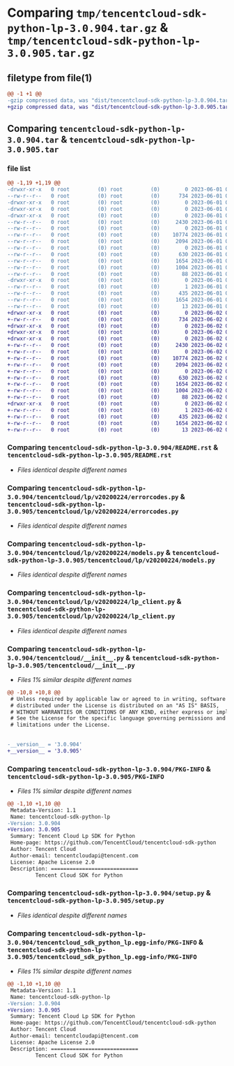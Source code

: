 # Comparing `tmp/tencentcloud-sdk-python-lp-3.0.904.tar.gz` & `tmp/tencentcloud-sdk-python-lp-3.0.905.tar.gz`

## filetype from file(1)

```diff
@@ -1 +1 @@
-gzip compressed data, was "dist/tencentcloud-sdk-python-lp-3.0.904.tar", last modified: Thu Jun  1 02:38:41 2023, max compression
+gzip compressed data, was "dist/tencentcloud-sdk-python-lp-3.0.905.tar", last modified: Fri Jun  2 00:32:45 2023, max compression
```

## Comparing `tencentcloud-sdk-python-lp-3.0.904.tar` & `tencentcloud-sdk-python-lp-3.0.905.tar`

### file list

```diff
@@ -1,19 +1,19 @@
-drwxr-xr-x   0 root         (0) root         (0)        0 2023-06-01 02:38:41.000000 tencentcloud-sdk-python-lp-3.0.904/
--rw-r--r--   0 root         (0) root         (0)      734 2023-06-01 02:38:41.000000 tencentcloud-sdk-python-lp-3.0.904/README.rst
-drwxr-xr-x   0 root         (0) root         (0)        0 2023-06-01 02:38:41.000000 tencentcloud-sdk-python-lp-3.0.904/tencentcloud/
-drwxr-xr-x   0 root         (0) root         (0)        0 2023-06-01 02:38:41.000000 tencentcloud-sdk-python-lp-3.0.904/tencentcloud/lp/
-drwxr-xr-x   0 root         (0) root         (0)        0 2023-06-01 02:38:41.000000 tencentcloud-sdk-python-lp-3.0.904/tencentcloud/lp/v20200224/
--rw-r--r--   0 root         (0) root         (0)     2430 2023-06-01 02:38:41.000000 tencentcloud-sdk-python-lp-3.0.904/tencentcloud/lp/v20200224/errorcodes.py
--rw-r--r--   0 root         (0) root         (0)        0 2023-06-01 02:38:41.000000 tencentcloud-sdk-python-lp-3.0.904/tencentcloud/lp/v20200224/__init__.py
--rw-r--r--   0 root         (0) root         (0)    10774 2023-06-01 02:38:41.000000 tencentcloud-sdk-python-lp-3.0.904/tencentcloud/lp/v20200224/models.py
--rw-r--r--   0 root         (0) root         (0)     2094 2023-06-01 02:38:41.000000 tencentcloud-sdk-python-lp-3.0.904/tencentcloud/lp/v20200224/lp_client.py
--rw-r--r--   0 root         (0) root         (0)        0 2023-06-01 02:38:41.000000 tencentcloud-sdk-python-lp-3.0.904/tencentcloud/lp/__init__.py
--rw-r--r--   0 root         (0) root         (0)      630 2023-06-01 02:38:41.000000 tencentcloud-sdk-python-lp-3.0.904/tencentcloud/__init__.py
--rw-r--r--   0 root         (0) root         (0)     1654 2023-06-01 02:38:41.000000 tencentcloud-sdk-python-lp-3.0.904/PKG-INFO
--rw-r--r--   0 root         (0) root         (0)     1004 2023-06-01 02:38:41.000000 tencentcloud-sdk-python-lp-3.0.904/setup.py
--rw-r--r--   0 root         (0) root         (0)       88 2023-06-01 02:38:41.000000 tencentcloud-sdk-python-lp-3.0.904/setup.cfg
-drwxr-xr-x   0 root         (0) root         (0)        0 2023-06-01 02:38:41.000000 tencentcloud-sdk-python-lp-3.0.904/tencentcloud_sdk_python_lp.egg-info/
--rw-r--r--   0 root         (0) root         (0)        1 2023-06-01 02:38:41.000000 tencentcloud-sdk-python-lp-3.0.904/tencentcloud_sdk_python_lp.egg-info/dependency_links.txt
--rw-r--r--   0 root         (0) root         (0)      435 2023-06-01 02:38:41.000000 tencentcloud-sdk-python-lp-3.0.904/tencentcloud_sdk_python_lp.egg-info/SOURCES.txt
--rw-r--r--   0 root         (0) root         (0)     1654 2023-06-01 02:38:41.000000 tencentcloud-sdk-python-lp-3.0.904/tencentcloud_sdk_python_lp.egg-info/PKG-INFO
--rw-r--r--   0 root         (0) root         (0)       13 2023-06-01 02:38:41.000000 tencentcloud-sdk-python-lp-3.0.904/tencentcloud_sdk_python_lp.egg-info/top_level.txt
+drwxr-xr-x   0 root         (0) root         (0)        0 2023-06-02 00:32:45.000000 tencentcloud-sdk-python-lp-3.0.905/
+-rw-r--r--   0 root         (0) root         (0)      734 2023-06-02 00:32:45.000000 tencentcloud-sdk-python-lp-3.0.905/README.rst
+drwxr-xr-x   0 root         (0) root         (0)        0 2023-06-02 00:32:45.000000 tencentcloud-sdk-python-lp-3.0.905/tencentcloud/
+drwxr-xr-x   0 root         (0) root         (0)        0 2023-06-02 00:32:45.000000 tencentcloud-sdk-python-lp-3.0.905/tencentcloud/lp/
+drwxr-xr-x   0 root         (0) root         (0)        0 2023-06-02 00:32:45.000000 tencentcloud-sdk-python-lp-3.0.905/tencentcloud/lp/v20200224/
+-rw-r--r--   0 root         (0) root         (0)     2430 2023-06-02 00:32:45.000000 tencentcloud-sdk-python-lp-3.0.905/tencentcloud/lp/v20200224/errorcodes.py
+-rw-r--r--   0 root         (0) root         (0)        0 2023-06-02 00:32:45.000000 tencentcloud-sdk-python-lp-3.0.905/tencentcloud/lp/v20200224/__init__.py
+-rw-r--r--   0 root         (0) root         (0)    10774 2023-06-02 00:32:45.000000 tencentcloud-sdk-python-lp-3.0.905/tencentcloud/lp/v20200224/models.py
+-rw-r--r--   0 root         (0) root         (0)     2094 2023-06-02 00:32:45.000000 tencentcloud-sdk-python-lp-3.0.905/tencentcloud/lp/v20200224/lp_client.py
+-rw-r--r--   0 root         (0) root         (0)        0 2023-06-02 00:32:45.000000 tencentcloud-sdk-python-lp-3.0.905/tencentcloud/lp/__init__.py
+-rw-r--r--   0 root         (0) root         (0)      630 2023-06-02 00:32:45.000000 tencentcloud-sdk-python-lp-3.0.905/tencentcloud/__init__.py
+-rw-r--r--   0 root         (0) root         (0)     1654 2023-06-02 00:32:45.000000 tencentcloud-sdk-python-lp-3.0.905/PKG-INFO
+-rw-r--r--   0 root         (0) root         (0)     1004 2023-06-02 00:32:45.000000 tencentcloud-sdk-python-lp-3.0.905/setup.py
+-rw-r--r--   0 root         (0) root         (0)       88 2023-06-02 00:32:45.000000 tencentcloud-sdk-python-lp-3.0.905/setup.cfg
+drwxr-xr-x   0 root         (0) root         (0)        0 2023-06-02 00:32:45.000000 tencentcloud-sdk-python-lp-3.0.905/tencentcloud_sdk_python_lp.egg-info/
+-rw-r--r--   0 root         (0) root         (0)        1 2023-06-02 00:32:45.000000 tencentcloud-sdk-python-lp-3.0.905/tencentcloud_sdk_python_lp.egg-info/dependency_links.txt
+-rw-r--r--   0 root         (0) root         (0)      435 2023-06-02 00:32:45.000000 tencentcloud-sdk-python-lp-3.0.905/tencentcloud_sdk_python_lp.egg-info/SOURCES.txt
+-rw-r--r--   0 root         (0) root         (0)     1654 2023-06-02 00:32:45.000000 tencentcloud-sdk-python-lp-3.0.905/tencentcloud_sdk_python_lp.egg-info/PKG-INFO
+-rw-r--r--   0 root         (0) root         (0)       13 2023-06-02 00:32:45.000000 tencentcloud-sdk-python-lp-3.0.905/tencentcloud_sdk_python_lp.egg-info/top_level.txt
```

### Comparing `tencentcloud-sdk-python-lp-3.0.904/README.rst` & `tencentcloud-sdk-python-lp-3.0.905/README.rst`

 * *Files identical despite different names*

### Comparing `tencentcloud-sdk-python-lp-3.0.904/tencentcloud/lp/v20200224/errorcodes.py` & `tencentcloud-sdk-python-lp-3.0.905/tencentcloud/lp/v20200224/errorcodes.py`

 * *Files identical despite different names*

### Comparing `tencentcloud-sdk-python-lp-3.0.904/tencentcloud/lp/v20200224/models.py` & `tencentcloud-sdk-python-lp-3.0.905/tencentcloud/lp/v20200224/models.py`

 * *Files identical despite different names*

### Comparing `tencentcloud-sdk-python-lp-3.0.904/tencentcloud/lp/v20200224/lp_client.py` & `tencentcloud-sdk-python-lp-3.0.905/tencentcloud/lp/v20200224/lp_client.py`

 * *Files identical despite different names*

### Comparing `tencentcloud-sdk-python-lp-3.0.904/tencentcloud/__init__.py` & `tencentcloud-sdk-python-lp-3.0.905/tencentcloud/__init__.py`

 * *Files 1% similar despite different names*

```diff
@@ -10,8 +10,8 @@
 # Unless required by applicable law or agreed to in writing, software
 # distributed under the License is distributed on an "AS IS" BASIS,
 # WITHOUT WARRANTIES OR CONDITIONS OF ANY KIND, either express or implied.
 # See the License for the specific language governing permissions and
 # limitations under the License.
 
 
-__version__ = '3.0.904'
+__version__ = '3.0.905'
```

### Comparing `tencentcloud-sdk-python-lp-3.0.904/PKG-INFO` & `tencentcloud-sdk-python-lp-3.0.905/PKG-INFO`

 * *Files 1% similar despite different names*

```diff
@@ -1,10 +1,10 @@
 Metadata-Version: 1.1
 Name: tencentcloud-sdk-python-lp
-Version: 3.0.904
+Version: 3.0.905
 Summary: Tencent Cloud Lp SDK for Python
 Home-page: https://github.com/TencentCloud/tencentcloud-sdk-python
 Author: Tencent Cloud
 Author-email: tencentcloudapi@tencent.com
 License: Apache License 2.0
 Description: ============================
         Tencent Cloud SDK for Python
```

### Comparing `tencentcloud-sdk-python-lp-3.0.904/setup.py` & `tencentcloud-sdk-python-lp-3.0.905/setup.py`

 * *Files identical despite different names*

### Comparing `tencentcloud-sdk-python-lp-3.0.904/tencentcloud_sdk_python_lp.egg-info/PKG-INFO` & `tencentcloud-sdk-python-lp-3.0.905/tencentcloud_sdk_python_lp.egg-info/PKG-INFO`

 * *Files 1% similar despite different names*

```diff
@@ -1,10 +1,10 @@
 Metadata-Version: 1.1
 Name: tencentcloud-sdk-python-lp
-Version: 3.0.904
+Version: 3.0.905
 Summary: Tencent Cloud Lp SDK for Python
 Home-page: https://github.com/TencentCloud/tencentcloud-sdk-python
 Author: Tencent Cloud
 Author-email: tencentcloudapi@tencent.com
 License: Apache License 2.0
 Description: ============================
         Tencent Cloud SDK for Python
```

